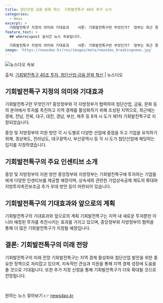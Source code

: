 ```yaml
---
title: 첨단산업 금융 문화 혁신  기회발전특구 40조 투자 소식
categories:
  - News
excerpt: >
  기회발전특구 지정의 의미와 기대효과    서론: 기회발전특구란 무엇인가?  정부는 최근 경북, 전남, 전북,…
feature_text: >
  ## whereispost 실시간 뉴스 속보입니다.

  기회발전특구 지정의 의미와 기대효과    서론: 기회발전특구란 무엇인가?  정부는 최근 경북, 전남, 전북,…
image: 'https://newsdao.kr/res/images/meta/newsdao_breakingnews.jpg'
---
```


![뉴스다오 속보](https://newsdao.kr/res/images/meta/newsdao_breakingnews.jpg)

<p>출처: <a href="https://newsdao.kr/4356" rel="dofollow">기회발전특구 40조 투자, 첨단산업·금융·문화 혁신</a> | 뉴스다오</p>

<h2 data-ke-size="size26">기회발전특구 지정의 의미와 기대효과</h2>
기회발전특구란 무엇인가?
중앙정부와 각 지방정부가 협력하여 첨단산업, 금융, 문화 등의 분야에서 투자를 촉진하고 지역 경제를 활성화하기 위해 조성된 지역으로, 최근에는 경북, 전남, 전북, 대구, 대전, 경남, 부산, 제주 등 8개 시·도가 제1차 기회발전특구로 지정되었습니다. 

중앙 및 지방정부의 지원 방안
각 시·도별로 다양한 산업에 중점을 두고 기업을 유치하기 위해, 경상북도, 전라남도, 대구광역시, 부산광역시 등 각 시·도가 첨단산업에 해당하는 입지를 지정하였습니다.

<h2 data-ke-size="size26">기회발전특구의 주요 인센티브 소개</h2>
중앙 및 지방정부의 지원 방안
중앙정부와 지방정부는 기회발전특구에 투자하는 기업들에게 다양한 인센티브를 제공할 예정이며, 상속세와 관련한 가업상속공제 제도의 확대와 지방투자촉진보조금 추가 우대 방안 등이 마련되어 있습니다.

<h2 data-ke-size="size26">기회발전특구의 기대효과와 앞으로의 계획</h2>
기회발전특구의 기대효과와 앞으로의 계획
기회발전특구는 지역 내 새로운 투자뿐만 아니라 예정된 투자를 촉진시키는 효과를 가지고 있으며, 중앙정부와 지방정부의 협력을 통해 더 많은 기회발전특구가 지정될 예정입니다.

<h2 data-ke-size="size26">결론: 기회발전특구의 미래 전망</h2>
기회발전특구의 미래 전망
기회발전특구는 지역 경제 활성화와 첨단산업 발전을 위한 중요한 정책으로 자리잡고 있으며, 지속적인 관심과 지원을 통해 지역 경제 성장에 도움을 줄 것으로 기대됩니다. 또한 추가 지정 신청을 통해 기회발전특구가 더욱 확대될 것으로 전망됩니다.

<p data-ke-size="size16">&nbsp;</p> 

원하는 뉴스 찾아보기 👉 <a href="https://newsdao.kr" rel="dofollow">newsdao.kr</a>


